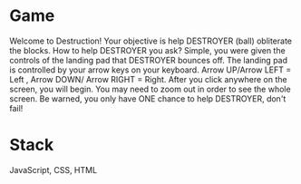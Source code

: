 # Game
Welcome to Destruction! Your objective is help DESTROYER (ball) obliterate the blocks. How to help DESTROYER you ask? Simple, you were given the controls of the landing pad that DESTROYER bounces off. The landing pad is controlled by your arrow keys on your keyboard. Arrow UP/Arrow LEFT = Left , Arrow DOWN/ Arrow RIGHT = Right. After you click anywhere on the screen, you will begin. You may need to zoom out in order to see the whole screen. Be warned, you only have ONE chance to help DESTROYER, don't fail!

# Stack
JavaScript,
CSS,
HTML
